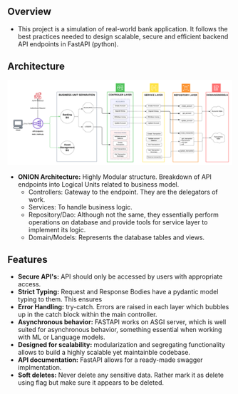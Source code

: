 ## Overview
- This project is a simulation of real-world bank application. It follows the best practices needed to design scalable, secure and efficient backend API endpoints in FastAPI (python).

## Architecture

![screenshot](./Onion_Arch.png)

- **ONION Architecture:** Highly Modular structure. Breakdown of API endpoints into Logical Units related to business model.
  - Controllers: Gateway to the endpoint. They are the delegators of work.
  - Services: To handle business logic. 
  - Repository/Dao: Although not the same, they essentially perform operations on database and provide tools for service layer to implement its logic.
  - Domain/Models: Represents the database tables and views.

## Features

- **Secure API's:** API should only be accessed by users with appropriate access.
- **Strict Typing:** Request and Response Bodies have a pydantic model typing to them. This ensures 
- **Error Handling:** try-catch. Errors are raised in each layer which bubbles up in the catch block within the main controller.
- **Asynchronous behavior:** FASTAPI works on ASGI server, which is well suited for asynchronous behavior, something essential when working with ML or Language models.
- **Designed for scalability:** modularization and segregating functionality allows to build a highly scalable yet maintainble codebase.
- **API documentation:** FastAPI allows for a ready-made swagger implmentation.
- **Soft deletes:** Never delete any sensitive data. Rather mark it as delete using flag but make sure it appears to be deleted.
